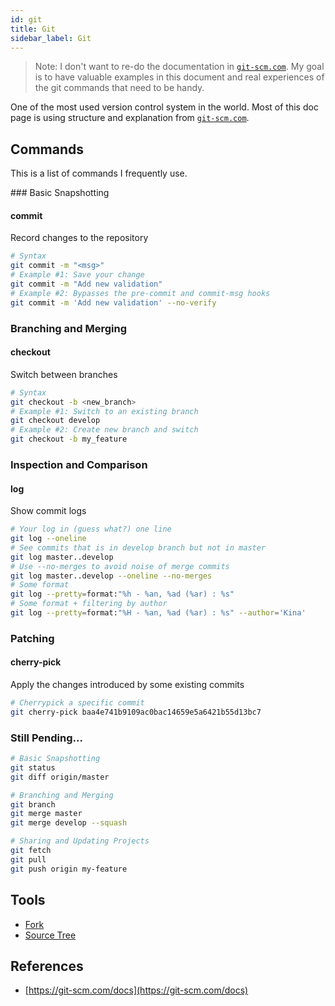 ```yaml
---
id: git
title: Git
sidebar_label: Git
---
```


> Note: I don't want to re-do the documentation in [`git-scm.com`](https://git-scm.com/doc). My goal is to have valuable examples in this document and real experiences of the git commands that need to be handy.

One of the most used version control system in the world. Most of this doc page is using structure and explanation from [`git-scm.com`](https://git-scm.com/doc).

## Commands

This is a list of commands I frequently use.

### Basic Snapshotting

#### commit

Record changes to the repository

```bash
# Syntax
git commit -m "<msg>"
# Example #1: Save your change
git commit -m "Add new validation"
# Example #2: Bypasses the pre-commit and commit-msg hooks
git commit -m 'Add new validation' --no-verify
```

### Branching and Merging

#### checkout

Switch between branches

```bash
# Syntax
git checkout -b <new_branch>
# Example #1: Switch to an existing branch
git checkout develop
# Example #2: Create new branch and switch
git checkout -b my_feature
```

### Inspection and Comparison

#### log

Show commit logs

```bash
# Your log in (guess what?) one line
git log --oneline
# See commits that is in develop branch but not in master
git log master..develop
# Use --no-merges to avoid noise of merge commits
git log master..develop --oneline --no-merges
# Some format
git log --pretty=format:"%h - %an, %ad (%ar) : %s"
# Some format + filtering by author
git log --pretty=format:"%H - %an, %ad (%ar) : %s" --author='Kina'
```

### Patching

#### cherry-pick

Apply the changes introduced by some existing commits

```bash
# Cherrypick a specific commit
git cherry-pick baa4e741b9109ac0bac14659e5a6421b55d13bc7
```

### Still Pending...

```bash
# Basic Snapshotting
git status
git diff origin/master

# Branching and Merging
git branch
git merge master
git merge develop --squash

# Sharing and Updating Projects
git fetch
git pull
git push origin my-feature
```

## Tools

- [Fork](https://git-fork.com/)
- [Source Tree](https://www.sourcetreeapp.com/)

## References

- [https://git-scm.com/docs](https://git-scm.com/docs)